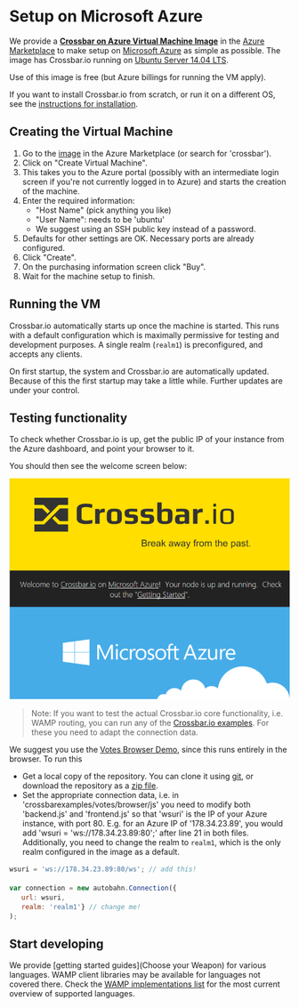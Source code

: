# Setup on Microsoft Azure

We provide a [**Crossbar on Azure Virtual Machine Image**](http://azure.microsoft.com/en-us/marketplace/partners/tavendo/crossbar-on-azure-ubuntu1404-free/) in the  [Azure Marketplace](http://azure.microsoft.com/en-us/marketplace/) to make setup on [Microsoft Azure](http://azure.microsoft.com/) as simple as possible. The image has Crossbar.io running on [Ubuntu Server 14.04 LTS](https://insights.ubuntu.com/2014/04/17/whats-new-in-ubuntu-server-14-04-lts/).

Use of this image is free (but Azure billings for running the VM apply).

If you want to install Crossbar.io from scratch, or run it on a different OS, see the [instructions for installation](Home#Installation).


## Creating the Virtual Machine

1. Go to the [image](http://azure.microsoft.com/en-us/marketplace/partners/tavendo/crossbar-on-azure-ubuntu1404-free/) in the Azure Marketplace (or search for 'crossbar').
2. Click on "Create Virtual Machine".
3. This takes you to the Azure portal (possibly with an intermediate login screen if you're not currently logged in to Azure) and starts the creation of the machine.
4. Enter the required information:
   + "Host Name" (pick anything you like)
   + "User Name": needs to be 'ubuntu'
   + We suggest using an SSH public key instead of a password.
5. Defaults for other settings are OK. Necessary ports are already configured.
6. Click "Create".
7. On the purchasing information screen click "Buy".
8. Wait for the machine setup to finish.


## Running the VM

Crossbar.io automatically starts up once the machine is started. This runs with a default configuration which is maximally permissive for testing and development purposes. A single realm (`realm1`) is preconfigured, and accepts any clients.

On first startup, the system and Crossbar.io are automatically updated. Because of this the first startup may take a little while. Further updates are under your control.


## Testing functionality

To check whether Crossbar.io is up, get the public IP of your instance from the Azure dashboard, and point your browser to it.

You should then see the welcome screen below:

![Azure Welcome Screen](/static/img/docs/shots/azure_welcome.png)


> Note: If you want to test the actual Crossbar.io core functionality, i.e. WAMP routing, you can run any of the [Crossbar.io examples](https://github.com/crossbario/crossbarexamples). For these you need to adapt the connection data.

We suggest you use the [Votes Browser Demo](https://github.com/crossbario/crossbarexamples/tree/master/demos/votes/browser), since this runs entirely in the browser. To run this

* Get a local copy of the repository. You can clone it using [git](http://www.git-scm.com/), or download the repository as a [zip file](https://github.com/crossbario/crossbarexamples/archive/master.zip).
* Set the appropriate connection data, i.e. in 'crossbarexamples/votes/browser/js' you need to modify both 'backend.js' and 'frontend.js' so that 'wsuri' is the IP of your Azure instance, with port 80.
E.g. for an Azure IP of '178.34.23.89', you would add 'wsuri = 'ws://178.34.23.89:80';' after line 21 in both files.
Additionally, you need to change the realm to `realm1`, which is the only realm configured in the image as a default.

```javascript
wsuri = 'ws://178.34.23.89:80/ws'; // add this!

var connection = new autobahn.Connection({
   url: wsuri,
   realm: 'realm1'} // change me!
);
```

## Start developing

We provide [getting started guides](Choose your Weapon) for various languages. WAMP client libraries may be available for languages not covered there. Check the [WAMP implementations list](http://wamp.ws/implementations) for the most current overview of supported languages.
